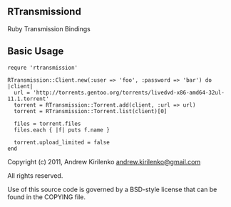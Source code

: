 RTransmissiond
--------------

Ruby Transmission Bindings

Basic Usage
-----------

    requre 'rtransmission'

    RTransmission::Client.new(:user => 'foo', :password => 'bar') do |client|
      url = 'http://torrents.gentoo.org/torrents/livedvd-x86-amd64-32ul-11.1.torrent'
      torrent = RTransmission::Torrent.add(client, :url => url)
      torrent = RTransmission::Torrent.list(client)[0]

      files = torrent.files
      files.each { |f| puts f.name }

      torrent.upload_limited = false
    end

Copyright (c) 2011, Andrew Kirilenko <andrew.kirilenko@gmail.com>

All rights reserved.

Use of this source code is governed by a BSD-style license that can be found in the COPYING file.
